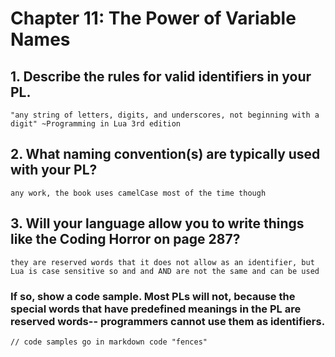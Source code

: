 # Chapter 11: The Power of Variable Names

## 1. Describe the rules for valid identifiers in your PL.
```"any string of letters, digits, and underscores, not beginning with a digit" ~Programming in Lua 3rd edition```

## 2. What naming convention(s) are typically used with your PL?
```any work, the book uses camelCase most of the time though```

## 3. Will your language allow you to write things like the Coding Horror on page 287? 
```they are reserved words that it does not allow as an identifier, but Lua is case sensitive so and and AND are not the same and can be used```
### If so, show a code sample. Most PLs will not, because the special words that have predefined meanings in the PL are **reserved words**-- programmers cannot use them as identifiers.

```
// code samples go in markdown code "fences"
```

